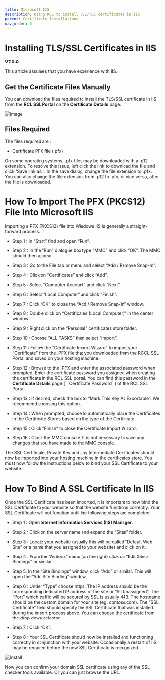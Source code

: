 ```yaml
---
title: Microsoft IIS
description: Using RCL to install SSL/TLS certificates in IIS
parent: Certificate Installations
nav_order: 5
---
```


# Installing TLS/SSL Certificates in IIS
**V7.0.0**

This article assumes that you have experience with IIS.

## Get the Certificate Files Manually

You can download the files required to install the TLS/SSL certificate in IIS from the **RCL SSL Portal** on the **Certificate Details** page.

![image](../images/certificate_installations/installation_files_pfx.png)

## Files Required

The files required are :

- Certificate PFX file (.pfx)

On some operating systems, .pfx files may be downloaded with a .p12 extension. To resolve this issue, left click the link to download the file and click 'Save link as..'. In the save dialog, change the file extension to .pfx. You can also change the file extension from .p12 to .pfx, or vice versa, after the file is downloaded.

# How To Import The PFX (PKCS12) File Into Microsoft IIS

Importing a PFX (PKCS12) file into Windows IIS is generally a straight-forward process.

- Step 1 : In “Start” find and open “Run”.

- Step 2 : In the “Run” dialogue box type “MMC” and click “OK”. The MMC should then appear.

- Step 3 : Go to the File tab or menu and select “Add / Remove Snap-In”.

- Step 4 : Click on “Certificates” and click “Add”.

- Step 5 : Select “Computer Account” and click “Next”.

- Step 6 : Select “Local Computer” and click “Finish”.

- Step 7 : Click “OK” to close the “Add / Remove Snap-In” window.

- Step 8 : Double click on “Certificates (Local Computer)” in the center window.

- Step 9 : Right click on the “Personal" certificates store folder.

- Step 10 : Choose “ALL TASKS” then select “Import”.

- Step 11 : Follow the “Certificate Import Wizard” to import your “Certificate” from the .PFX file that you downloaded from the RCCL SSL Portal and  saved on your hosting machine.

- Step 12 : Browse to the .PFX and enter the associated password when prompted. Enter the certificate password you assigned when creating the certificate in the RCL SSL portal. You can find this password in the **Certificate Details** page (```Certificate Password``) of the RCL SSL Portal.

- Step 13 : If desired, check the box to “Mark This Key As Exportable”. We recommend choosing this option.

- Step 14 : When prompted, choose to automatically place the Certificates in the Certificate Stores based on the type of the Certificate.

- Step 15 : Click “Finish” to close the Certificate Import Wizard.

- Step 16 : Close the MMC console. It is not necessary to save any changes that you have made to the MMC console.

The SSL Certificate, Private Key and any Intermediate Certificates should now be imported into your hosting machine in the certificates store. You must now follow the instructions below to bind your SSL Certificate to your website.

# How To Bind A SSL Certificate In IIS

Once the SSL Certificate has been imported, it is important to now bind the SSL Certificate to your website so that the website functions correctly. Your SSL Certificate will not function until the following steps are completed.

- Step 1 : Open **Internet Information Services (IIS) Manager**.

- Step 2 : Click on the server name and expand the “Sites” folder.

- Step 3 : Locate your website (usually this will be called “Default Web Site” or a name that you assigned to your website) and click on it.

- Step 4 : From the “Actions” menu (on the right) click on “Edit Site > Bindings” or similar.



- Step 5. In the “Site Bindings” window, click “Add” or similar. This will open the “Add Site Binding” window.

- Step 6 : Under “Type” choose https. The IP address should be the corresponding dedicated IP address of the site or “All Unassigned”. The “Port” which traffic will be secured by SSL is usually 443. The hostname should be the custom domain for your site (eg. contoso.com). The “SSL Certificate” field should specify the SSL Certificate that was installed during the import process above. You can choose the certificate from the drop down selector.

- Step 7 : Click “OK”.

- Step 8 : Your SSL Certificate should now be installed and functioning correctly in conjunction with your website. Occasionally a restart of IIS may be required before the new SSL Certificate is recognized.

![install](../images/certbot/iis.PNG)

Now you can confirm your domain SSL certificate using any of the SSL checker tools available. Or you can just browse the URL.

